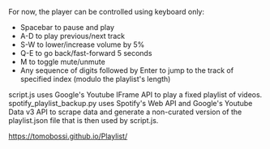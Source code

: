 For now, the player can be controlled using keyboard only:
 - Spacebar to pause and play
 - A-D to play previous/next track
 - S-W to lower/increase volume by 5%
 - Q-E to go back/fast-forward 5 seconds
 - M to toggle mute/unmute
 - Any sequence of digits followed by Enter to jump to the track of specified index (modulo the playlist's length)

script.js uses Google's Youtube IFrame API to play a fixed playlist of videos.
spotify_playlist_backup.py uses Spotify's Web API and Google's Youtube Data v3 API to scrape data and generate a non-curated version of the playlist.json file that is then used by script.js.

https://tomobossi.github.io/Playlist/